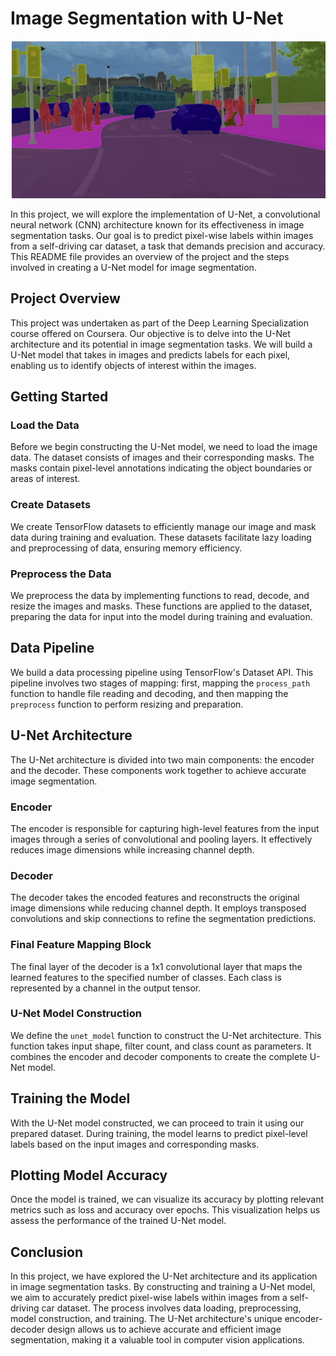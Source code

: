 # Image Segmentation with U-Net
![alt text](https://github.com/mohammed-khair/U-Net/blob/origin/pics/carseg.png?raw=true)

In this project, we will explore the implementation of U-Net, a convolutional neural network (CNN) architecture known for its effectiveness in image segmentation tasks. Our goal is to predict pixel-wise labels within images from a self-driving car dataset, a task that demands precision and accuracy. This README file provides an overview of the project and the steps involved in creating a U-Net model for image segmentation.

## Project Overview

This project was undertaken as part of the Deep Learning Specialization course offered on Coursera. Our objective is to delve into the U-Net architecture and its potential in image segmentation tasks. We will build a U-Net model that takes in images and predicts labels for each pixel, enabling us to identify objects of interest within the images.

## Getting Started

### Load the Data

Before we begin constructing the U-Net model, we need to load the image data. The dataset consists of images and their corresponding masks. The masks contain pixel-level annotations indicating the object boundaries or areas of interest.

### Create Datasets

We create TensorFlow datasets to efficiently manage our image and mask data during training and evaluation. These datasets facilitate lazy loading and preprocessing of data, ensuring memory efficiency.

### Preprocess the Data

We preprocess the data by implementing functions to read, decode, and resize the images and masks. These functions are applied to the dataset, preparing the data for input into the model during training and evaluation.

## Data Pipeline

We build a data processing pipeline using TensorFlow's Dataset API. This pipeline involves two stages of mapping: first, mapping the `process_path` function to handle file reading and decoding, and then mapping the `preprocess` function to perform resizing and preparation.

## U-Net Architecture

The U-Net architecture is divided into two main components: the encoder and the decoder. These components work together to achieve accurate image segmentation.

### Encoder

The encoder is responsible for capturing high-level features from the input images through a series of convolutional and pooling layers. It effectively reduces image dimensions while increasing channel depth.

### Decoder

The decoder takes the encoded features and reconstructs the original image dimensions while reducing channel depth. It employs transposed convolutions and skip connections to refine the segmentation predictions.

### Final Feature Mapping Block

The final layer of the decoder is a 1x1 convolutional layer that maps the learned features to the specified number of classes. Each class is represented by a channel in the output tensor.

### U-Net Model Construction

We define the `unet_model` function to construct the U-Net architecture. This function takes input shape, filter count, and class count as parameters. It combines the encoder and decoder components to create the complete U-Net model.

## Training the Model

With the U-Net model constructed, we can proceed to train it using our prepared dataset. During training, the model learns to predict pixel-level labels based on the input images and corresponding masks.

## Plotting Model Accuracy

Once the model is trained, we can visualize its accuracy by plotting relevant metrics such as loss and accuracy over epochs. This visualization helps us assess the performance of the trained U-Net model.

## Conclusion

In this project, we have explored the U-Net architecture and its application in image segmentation tasks. By constructing and training a U-Net model, we aim to accurately predict pixel-wise labels within images from a self-driving car dataset. The process involves data loading, preprocessing, model construction, and training. The U-Net architecture's unique encoder-decoder design allows us to achieve accurate and efficient image segmentation, making it a valuable tool in computer vision applications.

